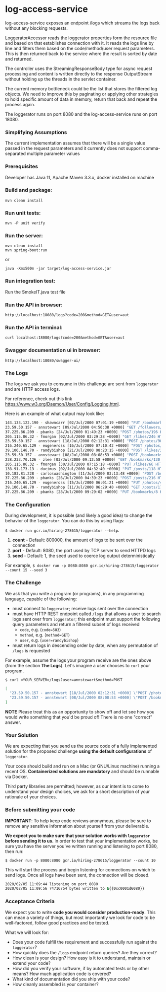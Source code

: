 # log-access-service

log-access-service exposes an endpoint /logs which streams the logs back without any blocking requests.

LoggeratorAccessor reads the loggerator properties form the resource file and based on that establishes connection with it. It reads the logs line by line and
filters them based on the code/method/user request parameters. This is then returned back to the service where the result is sorted by date and returned.

The controller uses the StreamingResponseBody type for async request processing and content is written directly to the response OutputStream without holding up
the threads in the servlet container.

The current memory bottleneck could be the list that stores the filtered log objects. We need to improve this by paginating or applying other strategies to hold
specific amount of data in memory, return that back and repeat the process again.

The loggerator runs on port 8080 and the log-access-service runs on port 18080.

### Simplifying Assumptions

The current implementation assumes that there will be a single value passed in the request parameters and it currently does not support comma-separated multiple
parameter values

### Prerequisites

Developer has Java 11, Apache Maven 3.3.x, docker installed on machine

### Build and package:
```
mvn clean install
```

### Run unit tests:
```
mvn -P unit verify
```

### Run the server:

```
mvn clean install
mvn spring-boot:run
```
or
```
java -Xmx500m -jar target/log-access-service.jar
```

### Run integration test:
Run the SmokeIT.java test file

### Run the API in browser:
```
http://localhost:18080/logs?code=200&method=GET&user=aut
```
### Run the API in terminal:
```
curl localhost:18080/logs?code=200&method=GET&user=aut
```

### Swagger documentation ui in browser:
```
http://localhost:18080/swagger-ui/
```

### The Logs

The logs we ask you to consume in this challenge are sent from `loggerator` and are HTTP access logs.

For reference, check out this link https://www.w3.org/Daemon/User/Config/Logging.html.

Here is an example of what output may look like:

```bash
143.133.122.190 - shawncarr [02/Jul/2000 07:01:19 +0000] "PUT /bookmarks/281 HTTP/1.0" 403 494
23.59.50.157 - annstewart [09/Jul/2000 04:56:38 +0000] "GET /followers/178 HTTP/1.0" 200 505
37.225.86.209 - pbanks [24/Jul/2000 01:49:23 +0000] "POST /photos/196 HTTP/1.0" 403 259
205.115.86.32 - fmorgan [02/Jul/2000 03:29:28 +0000] "GET /likes/246 HTTP/1.0" 403 225
23.59.50.157 - annstewart [18/Jul/2000 02:12:31 +0000] "POST /photos/90 HTTP/1.0" 500 97
216.240.65.129 - eugeneross [16/Jul/2000 07:10:42 +0000] "POST /photos/279 HTTP/1.0" 403 252
39.106.148.70 - randybishop [21/Jul/2000 08:23:15 +0000] "POST /likes/218 HTTP/1.0" 403 239
23.59.50.157 - annstewart [08/Jul/2000 08:08:53 +0000] "POST /bookmarks/123 HTTP/1.0" 200 562
238.233.70.126 - zlee [03/Jul/2000 09:12:58 +0000] "GET /bookmarks/130 HTTP/1.0" 403 365
205.115.86.32 - fmorgan [30/Jul/2000 07:15:18 +0000] "PUT /likes/66 HTTP/1.0" 403 320
138.91.173.13 - ducimus [02/Jul/2000 04:32:40 +0000] "PUT /posts/118 HTTP/1.0" 403 75
10.183.81.228 - carloswashington [11/Jul/2000 03:13:48 +0000] "POST /bookmarks/93 HTTP/1.0" 200 460
37.225.86.209 - pbanks [26/Jul/2000 04:39:23 +0000] "POST /posts/216 HTTP/1.0" 403 4
216.240.65.129 - eugeneross [15/Jul/2000 06:01:21 +0000] "PUT /photos/40 HTTP/1.0" 200 390
39.106.148.70 - randybishop [11/Jul/2000 06:29:40 +0000] "GET /posts/174 HTTP/1.0" 200 552
37.225.86.209 - pbanks [28/Jul/2000 09:29:02 +0000] "PUT /bookmarks/8 HTTP/1.0" 403 86
```

### The Configuration

During development, it is possible (and likely a good idea) to change the behavior of the `loggerator`. You can do this by using flags:

`$ docker run gcr.io/hiring-278615/loggerator --help`.

1. **count** - Default: 800000, the amount of logs to be sent over the connection
2. **port** - Default: 8080, the port used by TCP server to send HTTPD logs
3. **seed** - Default: 1, the seed used to coerce log output deterministically

For example, `$ docker run -p 8080:8080 gcr.io/hiring-278615/loggerator --count 15 --seed 3`

### The Challenge

We ask that you write a program (or programs), in any programming language, capable of the following:

- must connect to `loggerator`; receive logs sent over the connection
- must have HTTP REST endpoint called `/logs` that allows a user to search logs sent over from `loggerator`; this endpoint must support the following query
  parameters and return a filtered subset of logs received
  - `code`, e.g. (`code=503`)
  - `method`, e.g. (`method=GET`)
  - `user`, e.g. (`user=randybishop`)
- must return logs in descending order by date, when any permutation of `/logs` is requested

For example, assume the logs your program receive are the ones above (from the section **The Logs**). Let's imagine a user chooses to `curl` your program.

`$ curl <YOUR_SERVER>/logs?user=annstewart&method=POST`

```json
[
  "23.59.50.157 - annstewart [18/Jul/2000 02:12:31 +0000] \"POST /photos/90 HTTP/1.0\" 500 97"
  "23.59.50.157 - annstewart [08/Jul/2000 08:08:53 +0000] \"POST /bookmarks/123 HTTP/1.0\" 200 562"
]
```

**NOTE** Please treat this as an opportunity to show off and let see how you would write something that you'd be proud of! There is no one "correct" answer.

### Your Solution

We are expecting that you send us the source code of a fully implemented solution for the proposed challenge **using the default configurations**
of `loggerator`.

Your code should build and run on a Mac (or GNU/Linux machine) running a recent OS. **Containerized solutions are mandatory** and should be runnable via Docker.

Third party libraries are permitted; however, as our intent is to come to understand your design choices, we ask for a short description of your rationale of
your choices.

### Before submitting your code

**IMPORTANT**: To help keep code reviews anonymous, please be sure to remove any sensitive information about yourself from your deliverable.

**We expect you to make sure that your solution works with `loggerator` before sending it to us**. In order to test that your implementation works, be sure you
have the server you've written running and listening to port 8080, then run:

```
$ docker run -p 8080:8080 gcr.io/hiring-278615/loggerator --count 10
```

This will start the process and begin listening for connections on which to send logs. Once all logs have been sent, the connection will be closed.

```bash
2020/02/05 11:09:44 listening on port 8080
2020/02/05 11:09:56 74716754 bytes written to &{{0xc0001d6080}}
```

### Acceptance Criteria

We expect you to write **code you would consider production-ready**. This can mean a variety of things, but most importantly we look for code to be
well-factored, follow good practices and be tested.

What we will look for:

- Does your code fulfill the requirement and successfully run against the `loggerator`?
- How quickly does the `/logs` endpoint return queries? Are they correct?
- How clean is your design? How easy is it to understand, maintain or extend your code?
- How did you verify your software, if by automated tests or by other means? How much application code is covered?
- What kind of documentation did you ship with your code?
- How cleanly assembled is your container?
